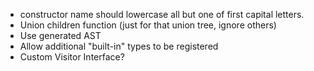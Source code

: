 - constructor name should lowercase all but one of first capital letters.
- Union children function (just for that union tree, ignore others)
- Use generated AST
- Allow additional "built-in" types to be registered
- Custom Visitor Interface?
